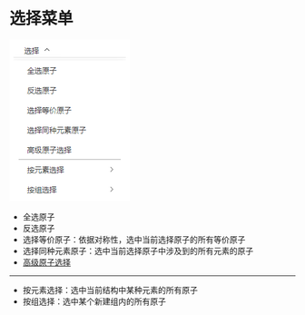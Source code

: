 # 选择菜单

![select](./nested/qstudio_manual_select.png)
- 全选原子
- 反选原子
- 选择等价原子：依据对称性，选中当前选择原子的所有等价原子
- 选择同种元素原子：选中当前选择原子中涉及到的所有元素的原子
- [高级原子选择](/1.0/Q-Studio/qstudio_manual_select_advanced)

---

- 按元素选择：选中当前结构中某种元素的所有原子
- 按组选择：选中某个新建组内的所有原子

